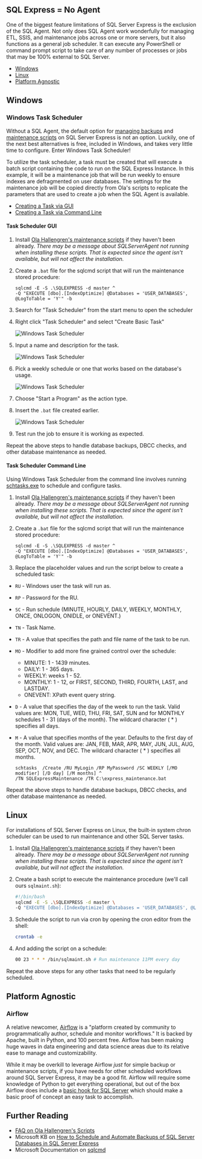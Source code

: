 
## SQL Express = No Agent

One of the biggest feature limitations of SQL Server Express is the exclusion of
the SQL Agent. Not only does SQL Agent work wonderfully for managing ETL, SSIS,
and maintenance jobs across one or more servers, but it also functions as a general
job scheduler. It can execute any PowerShell or command prompt script to take care of
any number of processes or jobs that may be 100% external to SQL Server.

* [Windows](#windows)
* [Linux](#linux)
* [Platform Agnostic](#platform-agnostic)

## Windows

### Windows Task Scheduler

Without a SQL Agent, the default option for [managing backups](/best-practices/sql-server-express-backups/) and [maintenance scripts](/best-practices/sql-server-express-maintenance/) on SQL Server Express is not an option. Luckily, one of the next best alternatives is free, included in Windows,
and takes very little time to configure. Enter Windows Task Scheduler!

To utilize the task scheduler, a task must be created that will execute a batch script containing the code to run on the SQL Express Instance. In this example, it will be a maintenance job
that will be run weekly to ensure indexes are defragmented on user databases. The
settings for the maintenance job will be copied directly from Ola's scripts to replicate
the parameters that are used to create a job when the SQL Agent is available.

* [Creating a Task via GUI](#task-scheduler-gui)
* [Creating a Task via Command Line](#task-scheduler-command-line)

#### Task Scheduler GUI

1. Install [Ola Hallengren's maintenance scripts](https://ola.hallengren.com/sql-server-index-and-statistics-maintenance.html) if they haven't been already. *There may be a message about SQLServerAgent not running when installing these scripts. That is expected since the agent isn't available, but will not affect the installation.*

2. Create a `.bat` file for the sqlcmd script that will run the maintenance stored procedure:

    ```batch
    sqlcmd -E -S .\SQLEXPRESS -d master ^
    -Q "EXECUTE [dbo].[IndexOptimize] @Databases = 'USER_DATABASES', @LogToTable = 'Y'" -b
    ```

3. Search for "Task Scheduler" from the start menu to open the scheduler

4. Right click "Task Scheduler" and select "Create Basic Task"

      ![Windows Task Scheduler](/task_scheduler_1.PNG)

5. Input a name and description for the task.

      ![Windows Task Scheduler](/task_scheduler_2.PNG)

6. Pick a weekly schedule or one that works based on the database's usage.

      ![Windows Task Scheduler](/task_scheduler_3.PNG)

7. Choose "Start a Program" as the action type.

8. Insert the `.bat` file created earlier.

      ![Windows Task Scheduler](/task_scheduler_4.PNG)

9. Test run the job to ensure it is working as expected.

Repeat the above steps to handle database backups, DBCC checks, and other database maintenance as needed.

#### Task Scheduler Command Line

Using Windows Task Scheduler from the command line involves running [schtasks.exe](https://msdn.microsoft.com/en-us/library/windows/desktop/bb736357(v=vs.85).aspx) to schedule and configure tasks.

1. Install [Ola Hallengren's maintenance scripts](https://ola.hallengren.com/sql-server-index-and-statistics-maintenance.html) if they haven't been already. *There may be a message about SQLServerAgent not running when installing these scripts. That is expected since the agent isn't available, but will not affect the installation.*

2. Create a `.bat` file for the sqlcmd script that will run the maintenance stored procedure:

    ```batch
    sqlcmd -E -S .\SQLEXPRESS -d master ^
    -Q "EXECUTE [dbo].[IndexOptimize] @Databases = 'USER_DATABASES', @LogToTable = 'Y'" -b
    ```

3. Replace the placeholder values and run the script below to create a scheduled task:

* `RU` - Windows user the task will run as.
* `RP` - Password for the RU.
* `SC` - Run schedule (MINUTE, HOURLY, DAILY, WEEKLY, MONTHLY, ONCE, ONLOGON, ONIDLE, or ONEVENT.)
* `TN` - Task Name.
* `TR` - A value that specifies the path and file name of the task to be run.
* `MO` - Modifier to add more fine grained control over the schedule:

  * MINUTE: 1 - 1439 minutes.
  * DAILY: 1 - 365 days.
  * WEEKLY: weeks 1 - 52.
  * MONTHLY: 1 - 12, or FIRST, SECOND, THIRD, FOURTH, LAST, and LASTDAY.
  * ONEVENT: XPath event query string.  

* `D` - A value that specifies the day of the week to run the task. Valid values are: MON, TUE, WED, THU, FRI, SAT, SUN and for MONTHLY schedules 1 - 31 (days of the month). The wildcard character ( * ) specifies all days.
* `M` - A value that specifies months of the year. Defaults to the first day of the month. Valid values are: JAN, FEB, MAR, APR, MAY, JUN, JUL, AUG, SEP, OCT, NOV, and DEC. The wildcard character ( * ) specifies all months.

    ```batch
    schtasks  /Create /RU MyLogin /RP MyPassword /SC WEEKLY [/MO modifier] [/D day] [/M months] ^
    /TN SQLExpressMaintenance /TR C:\express_maintenance.bat
    ```

Repeat the above steps to handle database backups, DBCC checks, and other database maintenance as needed.

## Linux

For installations of SQL Server Express on Linux, the built-in system chron scheduler can be used to run maintenance and other SQL Server tasks.

1. Install [Ola Hallengren's maintenance scripts](https://ola.hallengren.com/sql-server-index-and-statistics-maintenance.html) if they haven't been already. *There may be a message about SQLServerAgent not running when installing these scripts. That is expected since the agent isn't available, but will not affect the installation.*

2. Create a bash script to execute the maintenance procedure (we'll call ours `sqlmaint.sh`):

    ```bash
    #!/bin/bash
    sqlcmd -E -S .\SQLEXPRESS -d master \
    -Q "EXECUTE [dbo].[IndexOptimize] @Databases = 'USER_DATABASES', @LogToTable = 'Y'" -b
    ```

3. Schedule the script to run via cron by opening the cron editor from the shell:

    ```bash
    crontab -e
    ```

4. And adding the script on a schedule:

    ```bash
    00 23 * * * /bin/sqlmaint.sh # Run maintenance 11PM every day
    ```

Repeat the above steps for any other tasks that need to be regularly scheduled.

## Platform Agnostic

### Airflow

A relative newcomer, [Airflow](https://airflow.apache.org/) is a "platform created by community to programmatically author, schedule and monitor workflows." It is backed by Apache, built in Python, and 100 percent free. Airflow has been making huge waves in data engineering and data science areas due to its relative ease to manage and customizability.

While it may be overkill to leverage Airflow *just* for simple backup or maintenance scripts, if you have needs for other scheduled workflows around SQL Server Express, it may be a good fit. Airflow will require some knowledge of Python to get everything operational, but out of the box Airflow does include a [basic hook for SQL Server](https://airflow.apache.org/docs/stable/_api/airflow/hooks/mssql_hook/index.html) which should make a basic proof of concept an easy task to accomplish.

## Further Reading

* [FAQ on Ola Hallengren's Scripts](https://ola.hallengren.com/frequently-asked-questions.html)
* Microsoft KB on [How to Schedule and Automate Backups of SQL Server Databases in SQL Server Express](https://support.microsoft.com/en-us/help/2019698/how-to-schedule-and-automate-backups-of-sql-server-databases-in-sql-se)
* Microsoft Documentation on [sqlcmd](https://docs.microsoft.com/en-us/sql/tools/sqlcmd-utility?view=sql-server-2017)

<br/>
<br/>
